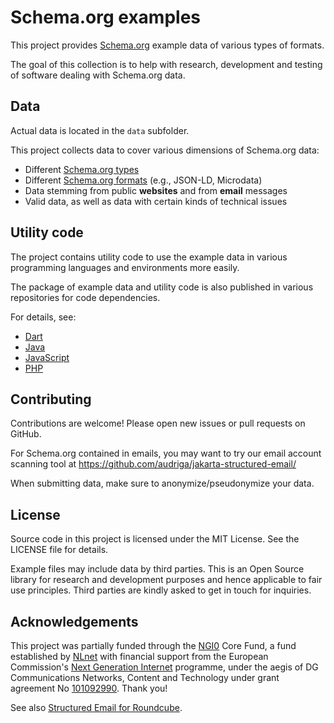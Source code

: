 # Schema.org examples

This project provides [Schema.org](https://schema.org/) example data of various types of formats.

The goal of this collection is to help with research, development and testing of software dealing with Schema.org data.

## Data

Actual data is located in the `data` subfolder.

This project collects data to cover various dimensions of Schema.org data:
- Different [Schema.org types](https://schema.org/docs/full.html)
- Different [Schema.org formats](https://schema.org/docs/gs.html) (e.g., JSON-LD, Microdata)
- Data stemming from public **websites** and from **email** messages
- Valid data, as well as data with certain kinds of technical issues

## Utility code

The project contains utility code to use the example data in various programming languages and environments more easily.

The package of example data and utility code is also published in various repositories for code dependencies.

For details, see:
- [Dart](source/dart/README.md)
- [Java](source/java/README.md)
- [JavaScript](source/javascript/README.md)
- [PHP](source/php/README.md)

## Contributing

Contributions are welcome! Please open new issues or pull requests on GitHub.

For Schema.org contained in emails, you may want to try our email account scanning tool at https://github.com/audriga/jakarta-structured-email/

When submitting data, make sure to anonymize/pseudonymize your data.

## License

Source code in this project is licensed under the MIT License. See the LICENSE file for details.

Example files may include data by third parties. This is an Open Source library for research  and development purposes and hence applicable to fair use principles. Third parties are kindly asked to get in touch for inquiries.

## Acknowledgements

This project was partially funded through the [NGI0](https://nlnet.nl/core) Core Fund, a fund established by [NLnet](https://nlnet.nl/) with financial support from the European Commission's [Next Generation Internet](https://ngi.eu/) programme, under the aegis of DG Communications Networks, Content and Technology under grant agreement No [101092990](https://cordis.europa.eu/project/id/101092990). Thank you!

See also [Structured Email for Roundcube](https://nlnet.nl/project/StructuredEmail/).


